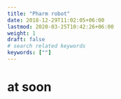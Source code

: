 ```yaml
---
title: "Pharm robot"
date: 2018-12-29T11:02:05+06:00
lastmod: 2020-03-25T10:42:26+06:00
weight: 1
draft: false
# search related keywords
keywords: [""]
---
```

# at soon